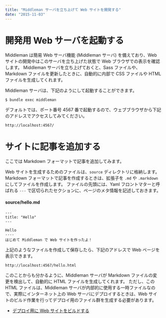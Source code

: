 ```yaml
---
title: "Middleman サーバを立ち上げて Web サイトを開発する"
date: "2015-11-03"
---
```


開発用 Web サーバを起動する
====
Middleman は簡易 Web サーバ機能 (Middleman サーバ) を備えており、Web サイトの開発中はこのサーバを立ち上げた状態で Web ブラウザでの表示を確認します。
Middleman サーバを立ち上げておくと、Sass ファイルや、Markdown ファイルを更新したときに、自動的に内部で CSS ファイルや HTML ファイルを生成してくれます。

Middleman サーバは、下記のようにして起動することができます。

```
$ bundle exec middleman
```

デフォルトでは、ポート番号 4567 番で起動するので、ウェブブラウザから下記のアドレスでアクセスしてみてください。

```
http://localhost:4567/
```


サイトに記事を追加する
====
ここでは Markdown フォーマットで記事を追加してみます。

Web サイトを生成するためのファイルは、`source` ディレクトリに格納します。
Markdown フォーマットで記事を作成するときは、拡張子を `.md` や `.markdown` にしてファイルを作成します。
ファイルの先頭には、Yaml フロントマターと呼ばれる `---` で区切られたセクションに、ページのメタ情報を記述しておきます。

#### source/hello.md
```
---
title: "Hello"
---

Hello
----
はじめて Middleman で Web サイトを作ったよ！
```

上記のようなファイルを作成して保存したら、下記のアドレスで Web ページを表示できます。

```
http://localhost:4567/hello.html
```

このことからも分かるように、Middleman サーバが Markdown ファイルの変更を検出して、自動的に HTML ファイルを生成してくれます。
ただし、この HTML ファイルは、Middleman サーバが内部的に使用する一時ファイルなので、実際にインターネット上の Web サーバにデプロイするときは、Web サイトのビルド作業を行ってデプロイ用のファイル群を生成する必要があります。

* [デプロイ用に Web サイトをビルドする](build-project.html)

